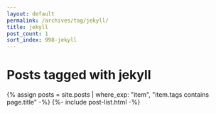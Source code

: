 ```yaml
---
layout: default
permalink: /archives/tag/jekyll/
title: jekyll
post_count: 1
sort_index: 998-jekyll
---
```

<h1 class="page-heading">Posts tagged with jekyll</h1>
{% assign posts = site.posts | where_exp: "item", "item.tags contains page.title" -%}
{%- include post-list.html -%}
